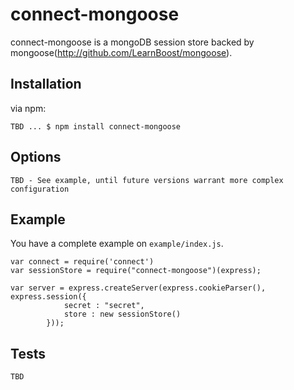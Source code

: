 # connect-mongoose

connect-mongoose is a mongoDB session store backed by mongoose(http://github.com/LearnBoost/mongoose).

## Installation

via npm:

    TBD ... $ npm install connect-mongoose

## Options

	TBD - See example, until future versions warrant more complex configuration

## Example

You have a complete example on `example/index.js`.

    var connect = require('connect')
	var sessionStore = require("connect-mongoose")(express);

    var server = express.createServer(express.cookieParser(), express.session({
				secret : "secret",
				store : new sessionStore()
			}));

## Tests

	TBD